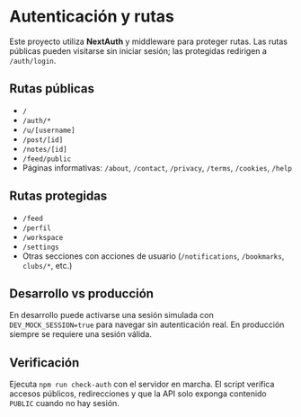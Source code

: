 # Autenticación y rutas

Este proyecto utiliza **NextAuth** y middleware para proteger rutas. Las rutas públicas pueden visitarse sin iniciar sesión; las protegidas redirigen a `/auth/login`.

## Rutas públicas

- `/`
- `/auth/*`
- `/u/[username]`
- `/post/[id]`
- `/notes/[id]`
- `/feed/public`
- Páginas informativas: `/about`, `/contact`, `/privacy`, `/terms`, `/cookies`, `/help`

## Rutas protegidas

- `/feed`
- `/perfil`
- `/workspace`
- `/settings`
- Otras secciones con acciones de usuario (`/notifications`, `/bookmarks`, `clubs/*`, etc.)

## Desarrollo vs producción

En desarrollo puede activarse una sesión simulada con `DEV_MOCK_SESSION=true` para navegar sin autenticación real. En producción siempre se requiere una sesión válida.

## Verificación

Ejecuta `npm run check-auth` con el servidor en marcha. El script verifica accesos públicos, redirecciones y que la API solo exponga contenido `PUBLIC` cuando no hay sesión.
